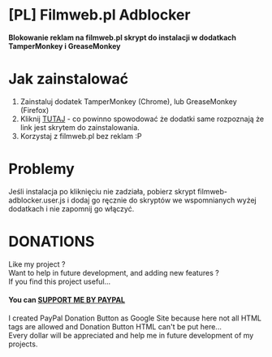 # [PL] Filmweb.pl Adblocker
**Blokowanie reklam na filmweb.pl skrypt do instalacji w dodatkach TamperMonkey i GreaseMonkey**

# Jak zainstalować
1) Zainstaluj dodatek TamperMonkey (Chrome), lub GreaseMonkey (Firefox)
2) Kliknij [TUTAJ](https://github.com/DominikStyp/javascript-stuff/raw/gh-pages/grease-monkey-scripts/filmweb-ad-blocker/filmweb-adblocker.user.js) - co powinno spowodować że dodatki same rozpoznają że link jest skrytem do zainstalowania.
3) Korzystaj z filmweb.pl bez reklam :P

# Problemy
Jeśli instalacja po kliknięciu nie zadziała, pobierz skrypt filmweb-adblocker.user.js i dodaj go ręcznie do skryptów we wspomnianych wyżej dodatkach i nie zapomnij go włączyć.

# DONATIONS
Like my project ?   
Want to help in future development, and adding new features ?   
If you find this project useful...  
#### You can <a href="https://sites.google.com/site/dominikdonationbutton/">SUPPORT ME BY PAYPAL</a>
I created PayPal Donation Button as Google Site because here not all HTML tags are allowed and Donation Button HTML can't be put here...  
Every dollar will be appreciated and help me in future development of my projects. 
